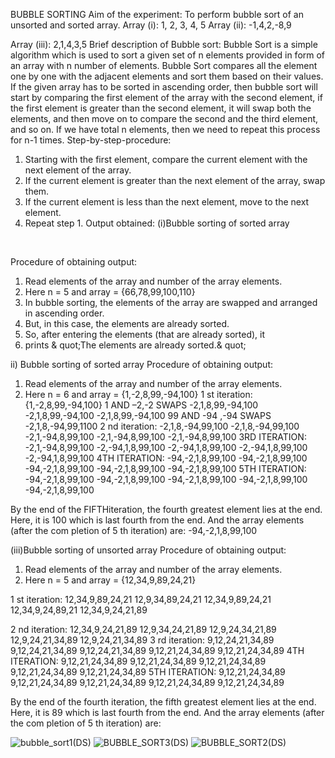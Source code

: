 
BUBBLE SORTING
Aim of the experiment:
To perform bubble sort of an unsorted and sorted array.
Array (i): 1, 2, 3, 4, 5
Array (ii): -1,4,2,-8,9

Array (iii): 2,1,4,3,5
Brief description of Bubble sort:
Bubble Sort is a simple algorithm which is used to sort a given set of n elements
provided in form of an array with n number of elements. Bubble Sort compares all
the element one by one with the adjacent elements and sort them based on their
values.
If the given array has to be sorted in ascending order, then bubble sort will start by
comparing the first element of the array with the second element, if the first element
is greater than the second element, it will swap both the elements, and then move on
to compare the second and the third element, and so on.
If we have total n elements, then we need to repeat this process for n-1 times.
Step-by-step-procedure:
1. Starting with the first element, compare the current element with the next
element of the array.
2. If the current element is greater than the next element of the array, swap
them.
3. If the current element is less than the next element, move to the next element.
4. Repeat step 1.
Output obtained:
(i)Bubble sorting of sorted array

 

Procedure of obtaining output:
1. Read elements of the array and number of the array elements.
2. Here n = 5 and array = {66,78,99,100,110}
3. In bubble sorting, the elements of the array are swapped and
arranged in ascending order.
4. But, in this case, the elements are already sorted.
5. So, after entering the elements (that are already sorted), it
6. prints & quot;The elements are already sorted.&  quot;

ii) Bubble sorting of sorted array
Procedure of obtaining output:
1. Read elements of the array and number of the array elements.
2. Here n = 6 and array = {1,-2,8,99,-94,100}
1 st iteration:{1,-2,8,99,-94,100}
1 AND –2,-2 SWAPS
-2,1,8,99,-94,100
-2,1,8,99,-94,100
-2,1,8,99,-94,100
99 AND -94 ,-94 SWAPS
-2,1,8,-94,99,1100
2 nd iteration:
-2,1,8,-94,99,100
-2,1,8,-94,99,100
-2,1,-94,8,99,100
-2,1,-94,8,99,100
-2,1,-94,8,99,100
3RD ITERATION:
-2,1,-94,8,99,100
-2,-94,1,8,99,100
-2,-94,1,8,99,100
-2,-94,1,8,99,100
-2,-94,1,8,99,100
4TH ITERATION:
-94,-2,1,8,99,100
-94,-2,1,8,99,100
-94,-2,1,8,99,100
-94,-2,1,8,99,100
-94,-2,1,8,99,100
5TH ITERATION:
-94,-2,1,8,99,100
-94,-2,1,8,99,100
-94,-2,1,8,99,100
-94,-2,1,8,99,100
-94,-2,1,8,99,100

By the end of the FIFTHiteration, the fourth greatest
element lies at the end. Here, it is 100 which is last fourth
from the end. And the array elements (after the com
pletion of 5 th iteration) are:
-94,-2,1,8,99,100

(iii)Bubble sorting of unsorted array
Procedure of obtaining output:
1. Read elements of the array and number of the array elements.
2. Here n = 5 and array = {12,34,9,89,24,21}


1 st iteration:
12,34,9,89,24,21
12,9,34,89,24,21
12,34,9,89,24,21
12,34,9,24,89,21
12,34,9,24,21,89

2 nd iteration:
12,34,9,24,21,89
12,9,34,24,21,89
12,9,24,34,21,89
12,9,24,21,34,89
12,9,24,21,34,89
3 rd iteration:
9,12,24,21,34,89
9,12,24,21,34,89
9,12,24,21,34,89
9,12,21,24,34,89
9,12,21,24,34,89
4TH ITERATION:
9,12,21,24,34,89
9,12,21,24,34,89
9,12,21,24,34,89
9,12,21,24,34,89
9,12,21,24,34,89
5TH ITERATION:
9,12,21,24,34,89
9,12,21,24,34,89
9,12,21,24,34,89
9,12,21,24,34,89
9,12,21,24,34,89


By the end of the fourth iteration, the fifth greatest
element lies at the end. Here, it is 89 which is last fourth
from the end. And the array elements (after the com
pletion of 5 th iteration) are:



![bubble_sort1(DS)](https://user-images.githubusercontent.com/69640871/90803877-08e2a900-e337-11ea-81c4-6d95d5167ddc.png)
![BUBBLE_SORT3(DS)](https://user-images.githubusercontent.com/69640871/90803910-1435d480-e337-11ea-8b3f-20188c134d3f.png)
![BUBBLE_SORT2(DS)](https://user-images.githubusercontent.com/69640871/90803960-2a439500-e337-11ea-94c0-7d586b4a3dea.png)

